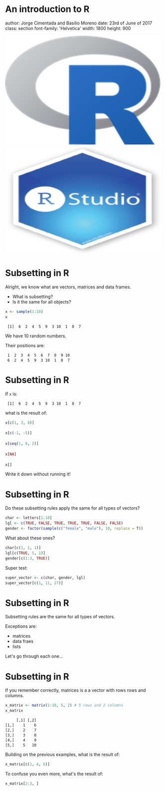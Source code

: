 <style>
bold {font-weight: bold; }

.section .reveal .state-background {
    background: white;
}

.section .reveal p {
   color: black;
   text-align:center;
   font-size: 1.8em;
}

.section .reveal h1,
.section .reveal h2 {
    color: black;
    text-align:center;
    width:100%;
}


</style>

An introduction to R
========================================================
author: Jorge Cimentada and Basilio Moreno
date:  23rd of June of 2017
class: section
font-family: 'Helvetica'
width: 1800
height: 900

<!-- Arreglar que las imagenes que se vean -->
<div align="left">
<img src="./figures/rlogo.png" width=500 height=350>
</div>

<div align="right">
<img src="./figures/rstudiologo.png" width=500 height=350>
</div>

Subsetting in R
========================================================

Alright, we know what are vectors, matrices and data frames.

- What is subsetting?
- Is it the same for all objects?


```r
x <- sample(1:10)
x
```

```
 [1]  6  2  4  5  9  3 10  1  8  7
```

We have 10 random numbers.

Their positions are:


```
 1  2  3  4  5  6  7  8  9 10 
 6  2  4  5  9  3 10  1  8  7 
```

Subsetting in R
========================================================

If `x` is:

```
 [1]  6  2  4  5  9  3 10  1  8  7
```

what is the result of:

```r
x[c(1, 3, 8)]

x[c(-1, -5)]

x[seq(1, 8, 2)]

x[NA]

x[]
```

Write it down without running it!

Subsetting in R
========================================================

Do these subsetting rules apply the same for all types of vectors?

```r
char <- letters[1:10]
lgl <- c(TRUE, FALSE, TRUE, TRUE, TRUE, FALSE, FALSE)
gender <- factor(sample(c("female", "male"), 10, replace = T))
```

What about these ones?


```r
char[c(1, 1, 1)]
lgl[c(TRUE, 5, 1)]
gender[c(1:3, TRUE)]
```

Super test:

```r
super_vector <- c(char, gender, lgl)
super_vector[c(1, 11, 27)]
```

Subsetting in R
========================================================

Subsetting rules are the same for all types of vectors.

Exceptions are:

* matrices
* data fraes
* lists

Let's go through each one...

Subsetting in R
========================================================

If you remember correctly, matrices is a a vector with rows rows and columns.


```r
x_matrix <- matrix(1:10, 5, 2) # 5 rows and 2 columns
x_matrix
```

```
     [,1] [,2]
[1,]    1    6
[2,]    2    7
[3,]    3    8
[4,]    4    9
[5,]    5   10
```

Building on the previous examples, what is the result of:

```r
x_matrix[c(1, 4, 6)]
```

To confuse you even more, what's the result of:

```r
x_matrix[2:3, ]
```
